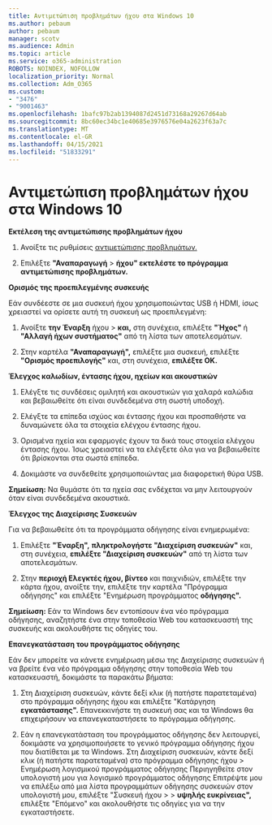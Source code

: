 ```yaml
---
title: Αντιμετώπιση προβλημάτων ήχου στα Windows 10
ms.author: pebaum
author: pebaum
manager: scotv
ms.audience: Admin
ms.topic: article
ms.service: o365-administration
ROBOTS: NOINDEX, NOFOLLOW
localization_priority: Normal
ms.collection: Adm_O365
ms.custom:
- "3476"
- "9001463"
ms.openlocfilehash: 1bafc97b2ab1394087d2451d73168a29267d64ab
ms.sourcegitcommit: 8bc60ec34bc1e40685e3976576e04a2623f63a7c
ms.translationtype: MT
ms.contentlocale: el-GR
ms.lasthandoff: 04/15/2021
ms.locfileid: "51833291"
---
```

# <a name="troubleshooting-audio-issues-in-windows-10"></a>Αντιμετώπιση προβλημάτων ήχου στα Windows 10

**Εκτέλεση της αντιμετώπισης προβλημάτων ήχου**

1.  Ανοίξτε τις ρυθμίσεις [αντιμετώπισης προβλημάτων.](ms-settings:troubleshoot)

2.  Επιλέξτε **"Αναπαραγωγή**  >  **ήχου" εκτελέστε το πρόγραμμα αντιμετώπισης προβλημάτων.**

**Ορισμός της προεπιλεγμένης συσκευής**

Εάν συνδέεστε σε μια συσκευή ήχου χρησιμοποιώντας USB ή HDMI, ίσως χρειαστεί να ορίσετε αυτή τη συσκευή ως προεπιλεγμένη:

1. Ανοίξτε **την Έναρξη** ήχου  >  **και,** στη συνέχεια, επιλέξτε **"Ήχος"** ή **"Αλλαγή ήχων συστήματος"** από τη λίστα των αποτελεσμάτων.

2.  Στην καρτέλα **"Αναπαραγωγή",** επιλέξτε μια συσκευή, επιλέξτε **"Ορισμός προεπιλογής"** και, στη συνέχεια, **επιλέξτε OK.**

**Έλεγχος καλωδίων, έντασης ήχου, ηχείων και ακουστικών**

1. Ελέγξτε τις συνδέσεις ομιλητή και ακουστικών για χαλαρά καλώδια και βεβαιωθείτε ότι είναι συνδεδεμένα στη σωστή υποδοχή.

2. Ελέγξτε τα επίπεδα ισχύος και έντασης ήχου και προσπαθήστε να δυναμώνετε όλα τα στοιχεία ελέγχου έντασης ήχου.

3. Ορισμένα ηχεία και εφαρμογές έχουν τα δικά τους στοιχεία ελέγχου έντασης ήχου. Ίσως χρειαστεί να τα ελέγξετε όλα για να βεβαιωθείτε ότι βρίσκονται στα σωστά επίπεδα.

4. Δοκιμάστε να συνδεθείτε χρησιμοποιώντας μια διαφορετική θύρα USB.

**Σημείωση:** Να θυμάστε ότι τα ηχεία σας ενδέχεται να μην λειτουργούν όταν είναι συνδεδεμένα ακουστικά.

**Έλεγχος της Διαχείρισης Συσκευών**

Για να βεβαιωθείτε ότι τα προγράμματα οδήγησης είναι ενημερωμένα:

1. Επιλέξτε **"Έναρξη",** **πληκτρολογήστε "Διαχείριση συσκευών"** και, στη συνέχεια, **επιλέξτε "Διαχείριση συσκευών"** από τη λίστα των αποτελεσμάτων.

2. Στην **περιοχή Ελεγκτές ήχου, βίντεο** και παιχνιδιών, επιλέξτε την κάρτα ήχου, ανοίξτε την, επιλέξτε την καρτέλα "Πρόγραμμα οδήγησης" και επιλέξτε "Ενημέρωση προγράμματος  **οδήγησης".**

**Σημείωση:** Εάν τα Windows δεν εντοπίσουν ένα νέο πρόγραμμα οδήγησης, αναζητήστε ένα στην τοποθεσία Web του κατασκευαστή της συσκευής και ακολουθήστε τις οδηγίες του.

**Επανεγκατάσταση του προγράμματος οδήγησης**

Εάν δεν μπορείτε να κάνετε ενημέρωση μέσω της Διαχείρισης συσκευών ή να βρείτε ένα νέο πρόγραμμα οδήγησης στην τοποθεσία Web του κατασκευαστή, δοκιμάστε τα παρακάτω βήματα:

1. Στη Διαχείριση συσκευών, κάντε δεξί κλικ (ή πατήστε παρατεταμένα) στο πρόγραμμα οδήγησης ήχου και επιλέξτε "Κατάργηση **εγκατάστασης".** Επανεκκινήστε τη συσκευή σας και τα Windows θα επιχειρήσουν να επανεγκαταστήσετε το πρόγραμμα οδήγησης.

2. Εάν η επανεγκατάσταση του προγράμματος οδήγησης δεν λειτουργεί, δοκιμάστε να χρησιμοποιήσετε το γενικό πρόγραμμα οδήγησης ήχου που διατίθεται με τα Windows. Στη Διαχείριση συσκευών, κάντε δεξί κλικ (ή πατήστε παρατεταμένα) στο πρόγραμμα οδήγησης ήχου > Ενημέρωση λογισμικού προγράμματος οδήγησης Περιηγηθείτε στον υπολογιστή μου για λογισμικό προγράμματος οδήγησης Επιτρέψτε μου να επιλέξω από μια λίστα προγραμμάτων οδήγησης συσκευών στον υπολογιστή μου, επιλέξτε "Συσκευή ήχου  >    >   **υψηλής ευκρίνειας",** επιλέξτε "Επόμενο" και ακολουθήστε τις οδηγίες για να την εγκαταστήσετε.
